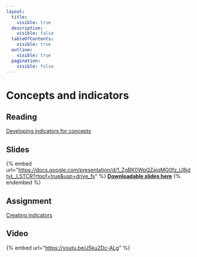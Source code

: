 ```yaml
---
layout:
  title:
    visible: true
  description:
    visible: false
  tableOfContents:
    visible: true
  outline:
    visible: true
  pagination:
    visible: false
---
```


# Concepts and indicators

## Reading

[Developing indicators for concepts](https://drive.google.com/file/d/1ggDibpICdeFnltrH056aHAIKze7wT4-j/view?usp=sharing)

## Slides

{% embed url="https://docs.google.com/presentation/d/1_ZgBK0WpQZajqMG0fz_U8jdtyL_LSTCR?rtpof=true&usp=drive_fs" %}
[**Downloadable slides here**](https://docs.google.com/presentation/d/1\_ZgBK0WpQZajqMG0fz\_U8jdtyL\_LSTCR?rtpof=true\&usp=drive\_fs)
{% endembed %}

## Assignment

[Creating indicators](https://docs.google.com/document/d/1\_\_nbuEWz9sQGT0LMErQo0F-Jl7pwP4yF?rtpof=true\&usp=drive\_fs)

## Video

{% embed url="https://youtu.be/J5ku2Dc-ALg" %}
